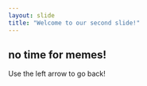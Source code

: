 ```yaml
---
layout: slide
title: "Welcome to our second slide!"
---
```

## no time for memes!
Use the left arrow to go back!
